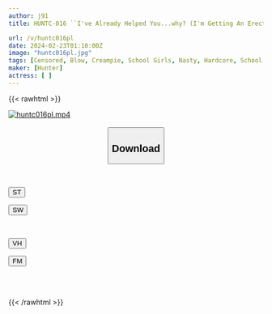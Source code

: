 ```yaml
---
author: j91
title: HUNTC-016 ``I've Already Helped You...why? (I'm Getting An Erection)'' I'm The Ungrateful Guy Who Ends Up Getting An Erection When I'm Inconsiderate. 2

url: /v/huntc016pl
date: 2024-02-23T01:10:00Z
image: "huntc016pl.jpg"
tags: [Censored, Blow, Creampie, School Girls, Nasty, Hardcore, School Uniform	]
maker: [Hunter]
actress: [ ]
---
```



{{< rawhtml >}}

<div class="video" data-videoid="e21WxDJgP8SkGB">
    <a href="javascript:;">
        <img src="/v/huntc016pl/huntc016pl.jpg" width="WIDTH" height="HEIGHT" alt="huntc016pl.mp4" loading="lazy">
    </a>
</div>

<script type="text/javascript" src="https://j91.asia/asset/on-demand-st.js"></script>

<br>
  <link rel="stylesheet" href="https://j91.asia/asset/bs5.css">
  
  <center>
  <button class="btn btn-primary" type="button" data-bs-toggle="collapse" data-bs-target=".multi-collapse" aria-expanded="false" aria-controls="multiCollapseExample1 multiCollapseExample2"><h2>Download</h2></button></center>
</p>
<div class="row">
  <div class="col">
    <div class="collapse multi-collapse" id="multiCollapseExample1">
      <div class="card card-body">
	      	      <br>
<div class="buttons">  
<p><a href="https://streamtape.to/v/e21WxDJgP8SkGB" target="_blank"><button class="btn-hover color-3"><i class="fa fa-download"></i> ST</button></a></p>
<p><a href="https://cdnwish.com/jbognv9kuz7k" target="_blank"><button class="btn-hover color-2"><i class="fa fa-download"></i> SW</button></a></p></div>
    </div>
  </div>
</div>
  <div class="col">
    <div class="collapse multi-collapse" id="multiCollapseExample2">
      <div class="card card-body">
	      <br>
<div class="buttons">
<p><a href="https://vidhidepro.com/f/dnachg9c604c"><button class="btn-hover color-9"><i class="fa fa-download"></i> VH</button></a></p>
<p><a href="https://filemoon.sx/d/hewd7yftm7r3"><button class="btn-hover color-8"><i class="fa fa-download"></i> FM</button></a></p></div>
<br><br>
      </div>
    </div>
  </div>
</div>

{{< /rawhtml >}}